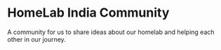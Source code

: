 # HomeLab India Community

A community for us to share ideas about our homelab and helping each other in our journey.
